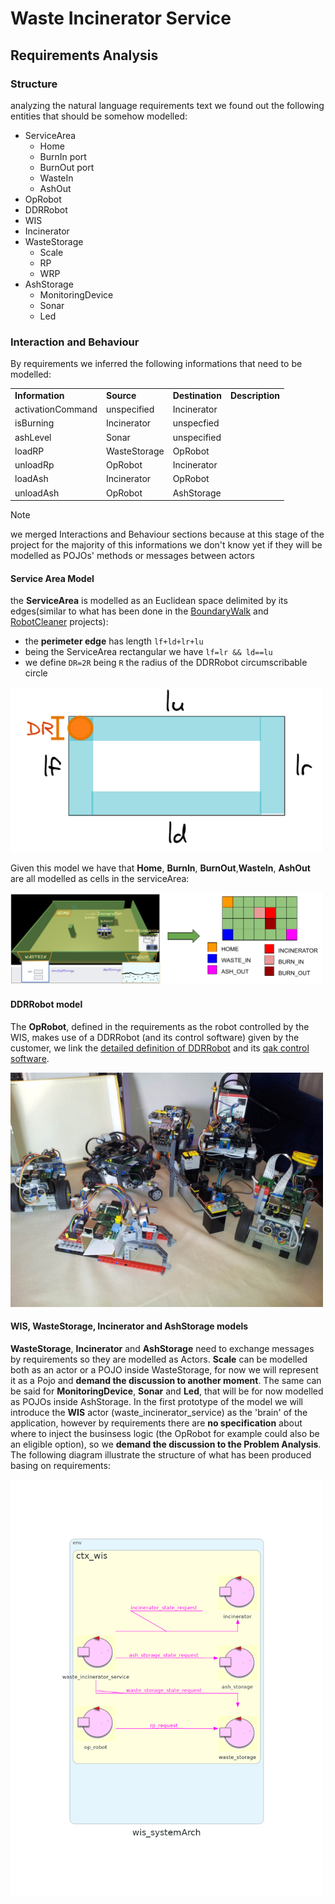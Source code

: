 # Waste Incinerator Service

## Requirements Analysis

### Structure
analyzing the natural language requirements text we found out the following entities that should be somehow modelled:
* ServiceArea
  * Home
  * BurnIn port
  * BurnOut port
  * WasteIn
  * AshOut
* OpRobot
* DDRRobot
* WIS
* Incinerator
* WasteStorage
  * Scale
  * RP
  * WRP
* AshStorage
  * MonitoringDevice
  * Sonar
  * Led

### Interaction and Behaviour
By requirements we inferred the following informations that need to be modelled:

<table>
  <tr>
    <td><b>Information</b></td>
    <td><b>Source</b></td>
    <td><b>Destination</b>
    </td><td><b>Description</b></td>
  </tr>
  <tr>
    <td>activationCommand</td>
    <td>unspecified</td>
    <td>Incinerator</td>
    <td></td>
  </tr>
  <tr>
    <td>isBurning</td>
    <td>Incinerator</td>
    <td>unspecfied</td>
    <td></td>
  </tr>
    <tr>
    <td>ashLevel</td>
    <td>Sonar</td>
    <td>unspecified</td>
    <td></td>
  </tr>
  <tr>
    <td>loadRP</td>
    <td>WasteStorage</td>
    <td>OpRobot</td>
    <td></td>
  </tr>
  <tr>
    <td>unloadRp</td>
    <td>OpRobot</td>
    <td>Incinerator</td>
    <td></td>
  </tr>
  <tr>
    <td>loadAsh</td>
    <td>Incinerator</td>
    <td>OpRobot</td>
    <td></td>
  </tr>
  <tr>
    <td>unloadAsh</td>
    <td>OpRobot</td>
    <td>AshStorage</td>
    <td></td>
  </tr>
</table>

> [!NOTE]
> we merged Interactions and Behaviour sections because at this stage of the project for the majority of this informations we don't know yet if they will be modelled as POJOs' methods or messages between actors

#### Service Area Model
the **ServiceArea** is modelled as an Euclidean space delimited by its edges(similar to what has been done in the [BoundaryWalk](resources/slides/BoundaryWalkProjectDoc.pdf) and [RobotCleaner](resources/slides/RobotCleanerProjectDoc.pdf) projects):

* the **perimeter edge** has length ```lf+ld+lr+lu```
* being the ServiceArea rectangular we have ```lf=lr && ld==lu```
* we define ```DR=2R``` being ```R``` the radius of the DDRRobot    circumscribable circle

<img src="resources/imgs/ServiceAreaModel_01.png" width="500px">

Given this model we have that **Home**, **BurnIn**, **BurnOut**,**WasteIn**, **AshOut** are all modelled as cells in the serviceArea:

<img src="resources/imgs/ServiceAreaModel_02.png" width="500px">

#### DDRRobot model

The **OpRobot**, defined in the requirements as the robot controlled by the WIS, makes use of a DDRRobot (and its control software) given by the customer, we link the [detailed definition of DDRRobot](resources/slides/BasicRobot24ProjectDoc.pdf) and its [qak control software](resources/projects/basicrobot.qak).

<img src="resources/imgs/robotsUnibo.jpg" width="500px">

#### WIS, WasteStorage, Incinerator and AshStorage models
**WasteStorage**, **Incinerator** and **AshStorage** need to exchange messages by requirements so they are modelled as Actors.
**Scale** can be modelled both as an actor or a POJO inside WasteStorage, for now we will represent it as a Pojo and **demand the discussion to another moment**.
The same can be said for **MonitoringDevice**, **Sonar** and **Led**, that will be for now modelled as POJOs inside AshStorage.
In the first prototype of the model we will introduce the **WIS** actor (waste_incinerator_service) as the 'brain' of the application, however by requirements there are **no specification** about where to inject the businsess logic (the OpRobot for example could also be an eligible option), so we **demand the discussion to the Problem Analysis**.
The following diagram illustrate the structure of what has been produced basing on requirements:

<img src="resources/imgs/wis_systemarch.png" width="500px">


<!--
Priority
core buisness = Incinerator => probably i'll have to analyze the MonitoringDevice before the raspberry and the Scale
-->

<!--
TODO
## Problem Analysis
### Entities Models

* ServiceArea -> other serviceAreas models
* WIS         -> service (sends/recives messages)
* OpRobot     -> service (given as service)
* DDRRobot    -> service (sends/recives messages)
* Home        -> colections of cells inside the serviceArea
* Incinerator -> actor (sends/receives messages) || pojo
  * BurnIn port
  * BurnOut port
* WasteIn      -> collections of cells || coordinates
* WasteStorage -> context?
  * Scale      -> actor (if sends/recives messages) || pojo (if Scaleinfo is retrieved using a method)
* RP           -> pojo
  * WRP        -> pojo attribute || config param of Scale actor, so that Scale sends the number of RPs, not the weights
* AshOut       -> collections of cells || coordinates
* AshStorage   -> context? (outside service area?)
* MonitoringDevice: -> actor? || context?
  * Sonar      -> actor (sends/receives messages) || pojo
  * Led        -> actor (receives messages) || pojo (is quite simple)
-->